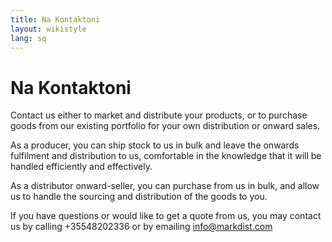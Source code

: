 ```yaml
---
title: Na Kontaktoni
layout: wikistyle
lang: sq
---
```


Na Kontaktoni
=============

Contact us either to market and distribute your products, or to purchase goods from our existing portfolio for your own distribution or onward sales.

As a producer, you can ship stock to us in bulk and leave the onwards fulfilment and distribution to us, comfortable in the knowledge that it will be handled efficiently and effectively.

As a distributor onward-seller, you can purchase from us in bulk, and allow us to handle the sourcing and distribution of the goods to you.

If you have questions or would like to get a quote from us, you may
contact us by calling +35548202336 or by emailing
[info@markdist.com](mailto:info@markdist.com)

